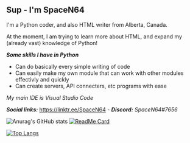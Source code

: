## Sup - I'm SpaceN64

I'm a Python coder, and also HTML writer from Alberta, Canada.

At the moment, I am trying to learn more about HTML, and expand my (already vast) knowledge of Python!

***Some skills I have in Python***
- Can do basically every simple writing of code
- Can easily make my own module that can work with other modules effectivly and quickly
- Can create servers, API connecters, etc programs with ease  

*My main IDE is Visual Studio Code*

***Social links:*** https://linktr.ee/SpaceN64 - ***Discord:*** *SpaceN64#7656*

![Anurag's GitHub stats](https://github-readme-stats.vercel.app/api?username=SpaceN64&theme=github_dark&show_icons=true)
[![ReadMe Card](https://github-readme-stats.vercel.app/api/top-langs?username=SpaceN64&show_icons=true&theme=github_dark&include_all_commits=true&count_private=true)]()

[![Top Langs](https://github-readme-stats.vercel.app/api/top-langs/?SpaceN64=anuraghazra&theme=github_dark&layout=compact)](https://github.com/anuraghazra/github-readme-stats)
